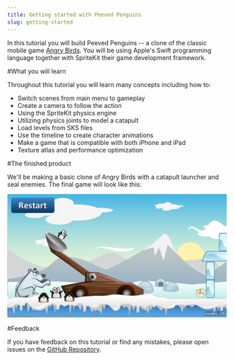 ```yaml
---
title: Getting started with Peeved Penguins
slug: getting-started
---
```


In this tutorial you will build Peeved Penguins -- a clone of the classic mobile game [Angry Birds](https://itunes.apple.com/us/app/angry-birds/id343200656?mt=8). You will be using Apple's Swift programming language together with SpriteKit their game development framework.

#What you will learn

Throughout this tutorial you will learn many concepts including how to:

- Switch scenes from main menu to gameplay
- Create a camera to follow the action
- Using the SpriteKit physics engine
- Utilizing physics joints to model a catapult
- Load levels from SKS files
- Use the timeline to create character animations
- Make a game that is compatible with both iPhone and iPad
- Texture atlas and performance optimization

#The finished product

We'll be making a basic clone of Angry Birds with a catapult launcher and seal enemies. The final game will look like this:

![Peeved Penguins Screenshot](../cover.png)

#Feedback

If you have feedback on this tutorial or find any mistakes, please open issues on the [GitHub Repository](https://github.com/MakeSchool-Tutorials/Peeved-Penguins-SpriteKit-Swift).
